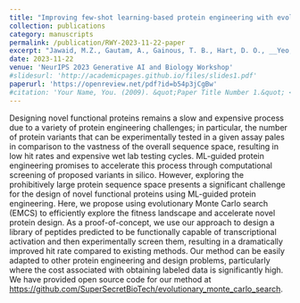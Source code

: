 ```yaml
---
title: "Improving few-shot learning-based protein engineering with evolutionary sampling"
collection: publications
category: manuscripts
permalink: /publication/RWY-2023-11-22-paper
excerpt: "Jawaid, M.Z., Gautam, A., Gainous, T. B., Hart, D. O., __Yeo, R. W.‡__, & Daley, T. P.‡  _NeurIPS 2023 Generative AI and Biology Workshop_  (2023) <br> **‡_co-corresponding authors_**"
date: 2023-11-22
venue: 'NeurIPS 2023 Generative AI and Biology Workshop'
#slidesurl: 'http://academicpages.github.io/files/slides1.pdf'
paperurl: 'https://openreview.net/pdf?id=b54p3jCgBw'
#citation: 'Your Name, You. (2009). &quot;Paper Title Number 1.&quot; <i>Journal 1</i>. 1(1).'
---
```


Designing novel functional proteins remains a slow and expensive process due to a variety of protein engineering challenges; in particular, the number of protein variants that can be experimentally tested in a given assay pales in comparison to the vastness of the overall sequence space, resulting in low hit rates and expensive wet lab testing cycles. ML-guided protein engineering promises to accelerate this process through computational screening of proposed variants in silico. However, exploring the prohibitively large protein sequence space presents a significant challenge for the design of novel functional proteins using ML-guided protein engineering. Here, we propose using evolutionary Monte Carlo search (EMCS) to efficiently explore the fitness landscape and accelerate novel protein design. As a proof-of-concept, we use our approach to design a library of peptides predicted to be functionally capable of transcriptional activation and then experimentally screen them, resulting in a dramatically improved hit rate compared to existing methods. Our method can be easily adapted to other protein engineering and design problems, particularly where the cost associated with obtaining labeled data is significantly high. We have provided open source code for our method at https://github.com/SuperSecretBioTech/evolutionary_monte_carlo_search.
	